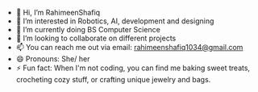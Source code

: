 - 👋 Hi, I’m RahimeenShafiq
- 👀 I’m interested in Robotics, AI, development and designing 
- 🌱 I’m currently doing BS Computer Science 
- 💞️ I’m looking to collaborate on different projects 
- 📫 You can reach me out via email: rahimeenshafiq1034@gmail.com
- 😄 Pronouns: She/ her
- ⚡ Fun fact: When I'm not coding, you can find me baking sweet treats, crocheting cozy stuff, or crafting unique jewelry and bags.

<!---
RahimeenShafiq/RahimeenShafiq is a ✨ special ✨ repository because its `README.md` (this file) appears on your GitHub profile.
You can click the Preview link to take a look at your changes.
--->
